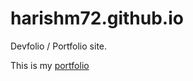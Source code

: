 # harishm72.github.io
Devfolio / Portfolio site.


This is my [portfolio](https://harishm72.github.io)
